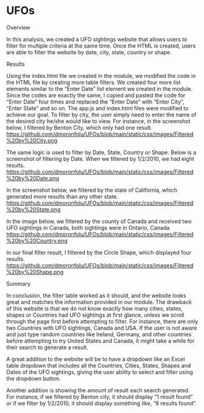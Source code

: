 # UFOs
Overview

In this analysis, we created a UFO sightings website that allows users to filter for multiple criteria at the same time. Once the HTML is created, users are able to filter the website by date, city, state, country or shape.

Results

Using the index.html file we created in the module, we modified the code in the HTML file by creating more table filters. We created four more list elements similar to the “Enter Date” list element we created in the module. Since the codes are exactly the same, I copied and pasted the code for “Enter Date” four times and replaced the “Enter Date” with “Enter City”, “Enter State” and so on. The app.js and index.html files were modified to achieve our goal. To filter by city, the user simply need to enter the name of the desired city he/she would like to view. For instance, in the screenshot below, I filtered by Benton City, which only had one result.
 https://github.com/dmoronfolu/UFOs/blob/main/static/css/images/Filtered%20by%20City.png


The same logic is used to filter by Date, State, Country or Shape. Below is a screenshot of filtering by Date. When we filtered by 1/2/2010, we had eight results. 
 https://github.com/dmoronfolu/UFOs/blob/main/static/css/images/Filtered%20by%20Date.png

In the screenshot below, we filtered by the state of California, which generated more results than any other state. 
 https://github.com/dmoronfolu/UFOs/blob/main/static/css/images/Filtered%20by%20State.png

In the image below, we filtered by the county of Canada and received two UFO sightings in Canada, both sightings were in Ontario, Canada
 https://github.com/dmoronfolu/UFOs/blob/main/static/css/images/Filtered%20by%20Country.png

In our final filter result, I filtered by the Circle Shape, which displayed four results.
https://github.com/dmoronfolu/UFOs/blob/main/static/css/images/Filtered%20by%20Shape.png
 


Summary

In conclusion, the filter table worked as it should, and the website looks great and matches the information provided in our module. The drawback of this website is that we do not know exactly how many cities, states, shapes or Countries had UFO sightings at first glance, unless we scroll through the page first before attempting to filter. For instance, there are only two Countries with UFO sightings, Canada and USA. If the user is not aware and just type random countries like Ireland, Germany, and other countries before attempting to try United States and Canada, it might take a while for their search to generate a result. 

A great addition to the website will be to have a dropdown like an Excel table dropdown that includes all the Countries, Cities, States, Shapes and Dates of the UFO sightings, giving the user ability to select and filter using the dropdown button.  

Another addition is showing the amount of result each search generated. For instance, if we filtered by Benton city, it should display “1 result found” or if we filter by 1/2/2010, it should display something like, “8 results found”. 


